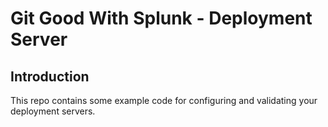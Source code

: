 # Git Good With Splunk - Deployment Server

## Introduction

This repo contains some example code for configuring and validating your deployment servers.